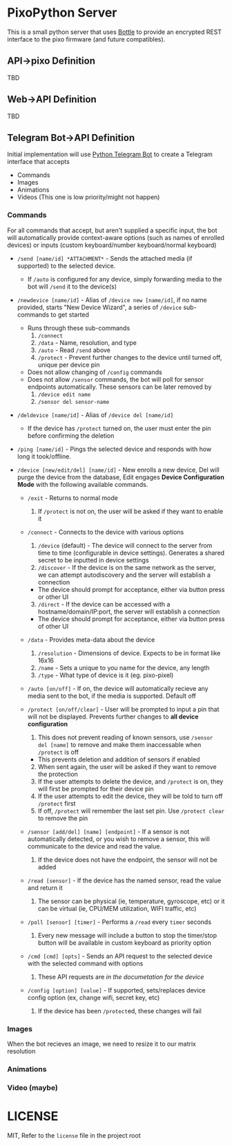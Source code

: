 # PixoPython Server

This is a small python server that uses [Bottle](https://bottlepy.org) to provide an encrypted REST interface to the pixo firmware (and future compatibles).

## API->pixo Definition

TBD

## Web->API Definition

TBD

## Telegram Bot->API Definition

Initial implementation will use [Python Telegram Bot](https://github.com/python-telegram-bot/python-telegram-bot) to create a Telegram interface that accepts 
- Commands
- Images
- Animations
- Videos (This one is low priority/might not happen)

### Commands

For all commands that accept, but aren't supplied a specific input, the bot will automatically provide context-aware options (such as names of enrolled devices) or inputs (custom keyboard/number keyboard/normal keyboard)

- `/send [name/id] *ATTACHMENT*` - Sends the attached media (if supported) to the selected device. 
  - If `/auto` is configured for any device, simply forwarding media to the bot will `/send` it to the device(s)
- `/newdevice [name/id]` - Alias of `/device new [name/id]`, if no name provided, starts "New Device Wizard", a series of `/device` sub-commands to get started
  - Runs through these sub-commands
    1. `/connect`
    2. `/data` - Name, resolution, and type
    3. `/auto` - Read `/send` above
    4. `/protect` - Prevent further changes to the device until turned off, unique per device pin
  - Does not allow changing of `/config` commands
  - Does not allow `/sensor` commands, the bot will poll for sensor endpoints automatically. These sensors can be later removed by
    1. `/device edit name`
    2. `/sensor del sensor-name`
- `/deldevice [name/id]` - Alias of `/device del [name/id]`
  - If the device has `/protect` turned on, the user must enter the pin before confirming the deletion
- `/ping [name/id]` - Pings the selected device and responds with how long it took/offline. 

- `/device [new/edit/del] [name/id]` - New enrolls a new device, Del will purge the device from the database, Edit engages **Device Configuration Mode** with the following available commands. 
  - `/exit` - Returns to normal mode
    1. If `/protect` is not on, the user will be asked if they want to enable it 

  - `/connect` - Connects to the device with various options
    1. `/device` (default) - The device will connect to the server from time to time (configurable in device settings). Generates a shared secret to be inputted in device settings
    2. `/discover` - If the device is on the same network as the server, we can attempt autodiscovery and the server will establish a connection
      - The device should prompt for acceptance, either via button press or other UI
    3. `/direct` - If the device can be accessed with a hostname/domain/IP:port, the server will establish a connection
      - The device should prompt for acceptance, either via button press of other UI

  - `/data` - Provides meta-data about the device
    1. `/resolution` - Dimensions of device. Expects to be in format like 16x16
    2. `/name` - Sets a unique to you name for the device, any length
    3. `/type` - What type of device is it (eg. pixo-pixel)
  - `/auto [on/off]` - If on, the device will automatically recieve any media sent to the bot, if the media is supported. Default off

  - `/protect [on/off/clear]` - User will be prompted to input a pin that will not be displayed. Prevents further changes to **all device configuration**
    1. This does not prevent reading of known sensors, use `/sensor del [name]` to remove and make them inaccessable when `/protect` is off
      - This prevents deletion and addition of sensors if enabled
    2. When sent again, the user will be asked if they want to remove the protection
    3. If the user attempts to delete the device, and `/protect` is on, they will first be prompted for their device pin
    4. If the user attempts to edit the device, they will be told to turn off `/protect` first
    5. If off, `/protect` will remember the last set pin. Use `/protect clear` to remove the pin
  
  - `/sensor [add/del] [name] [endpoint]` - If a sensor is not automatically detected, or you wish to remove a sensor, this will communicate to the device and read the value. 
    1. If the device does not have the endpoint, the sensor will not be added
  - `/read [sensor]` - If the device has the named sensor, read the value and return it
    1. The sensor can be physical (ie, temperature, gyroscope, etc) or it can be virtual (ie, CPU/MEM utilization, WIFI traffic, etc)
  - `/poll [sensor] [timer]` - Performs a `/read` every `timer` seconds
    1. Every new message will include a button to stop the timer/stop button will be available in custom keyboard as priority option
  
  - `/cmd [cmd] [opts]` - Sends an API request to the selected device with the selected command with options
    1. These API requests are *in the documetation for the device*
  - `/config [option] [value]` - If supported, sets/replaces device config option (ex, change wifi, secret key, etc)
    1. If the device has been `/protect`ed, these changes will fail

### Images

When the bot recieves an image, we need to resize it to our matrix resolution

### Animations

### Video (maybe)

# LICENSE

MIT, Refer to the `license` file in the project root
